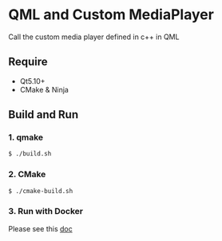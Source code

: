 # QML and Custom MediaPlayer

Call the custom media player defined in c++ in QML

## Require

- Qt5.10+
- CMake & Ninja

## Build and Run

### 1. qmake

```bash
$ ./build.sh
```

### 2. CMake

```bash
$ ./cmake-build.sh
```

### 3. Run with Docker

Please see this [doc](../doc/run_with_docker.md)
